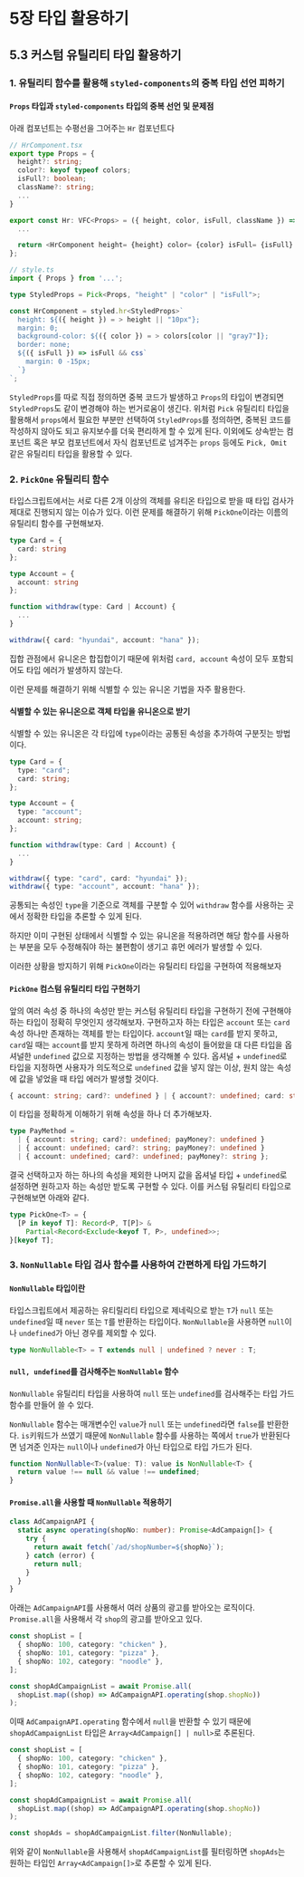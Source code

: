 # 5장 타입 활용하기

## 5.3 커스텀 유틸리티 타입 활용하기

### 1. 유틸리티 함수를 활용해 `styled-components`의 중복 타입 선언 피하기

#### `Props` 타입과 `styled-components` 타입의 중복 선언 및 문제점

아래 컴포넌트는 수평선을 그어주는 `Hr` 컴포넌트다

```ts
// HrComponent.tsx
export type Props = {
  height?: string;
  color?: keyof typeof colors;
  isFull?: boolean;
  className?: string;
  ...
}

export const Hr: VFC<Props> = ({ height, color, isFull, className }) => {
  ...

  return <HrComponent height= {height} color= {color} isFull= {isFull} className= {className} />;
};

// style.ts
import { Props } from '...';

type StyledProps = Pick<Props, "height" | "color" | "isFull">;

const HrComponent = styled.hr<StyledProps>`
  height: ${({ height }) = > height || "10px"};
  margin: 0;
  background-color: ${({ color }) = > colors[color || "gray7"]};
  border: none;
  ${({ isFull }) => isFull && css`
    margin: 0 -15px;
  `}
`;
```

`StyledProps`를 따로 직접 정의하면 중복 코드가 발생하고 `Props`의 타입이 변경되면 `StyledProps`도 같이 변경해야 하는 번거로움이 생긴다. 위처럼 `Pick` 유틸리티 타입을 활용해서 `props`에서 필요한 부분만 선택하여 `StyledProps`를 정의하면, 중복된 코드를 작성하지 않아도 되고 유지보수를 더욱 편리하게 할 수 있게 된다. 이외에도 상속받는 컴포넌트 혹은 부모 컴포넌트에서 자식 컴포넌트로 넘겨주는 `props` 등에도 `Pick, Omit` 같은 유틸리티 타입을 활용할 수 있다.

### 2. `PickOne` 유틸리티 함수

타입스크립트에서는 서로 다른 2개 이상의 객체를 유티온 타입으로 받을 때 타입 검사가 제대로 진행되지 않는 이슈가 있다. 이런 문제를 해결하기 위해 `PickOne`이라는 이름의 유틸리티 함수를 구현해보자.

```ts
type Card = {
  card: string
};

type Account = {
  account: string
};

function withdraw(type: Card | Account) {
  ...
}

withdraw({ card: "hyundai", account: "hana" });
```

집합 관점에서 유니온은 합집합이기 때문에 위처럼 `card, account` 속성이 모두 포함되어도 타입 에러가 발생하지 않는다.

이런 문제를 해결하기 위해 식별할 수 있는 유니온 기법을 자주 활용한다.

#### 식별할 수 있는 유니온으로 객체 타입을 유니온으로 받기

식별할 수 있는 유니온은 각 타입에 `type`이라는 공통된 속성을 추가하여 구분짓는 방법이다.

```ts
type Card = {
  type: "card";
  card: string;
};

type Account = {
  type: "account";
  account: string;
};

function withdraw(type: Card | Account) {
  ...
}

withdraw({ type: "card", card: "hyundai" });
withdraw({ type: "account", account: "hana" });
```

공통되는 속성인 `type`을 기준으로 객체를 구분할 수 있어 `withdraw` 함수를 사용하는 곳에서 정확한 타입을 추론할 수 있게 된다.

하지만 이미 구현된 상태에서 식별할 수 있는 유니온을 적용하려면 해당 함수를 사용하는 부분을 모두 수정해줘야 하는 불편함이 생기고 휴먼 에러가 발생할 수 있다.

이러한 상황을 방지하기 위해 `PickOne`이라는 유틸리티 타입을 구현하여 적용해보자

#### `PickOne` 컴스텀 유틸리티 타입 구현하기

앞의 여러 속성 중 하나의 속성만 받는 커스텀 유틸리티 타입을 구현하기 전에 구현해야 하는 타입이 정확히 무엇인지 생각해보자. 구현하고자 하는 타입은 `account` 또는 `card` 속성 하나만 존재하는 객체를 받는 타입이다. `account`일 때는 `card`를 받지 못하고, `card`일 때는 `account`를 받지 못하게 하려면 하나의 속성이 들어왔을 대 다른 타입을 옵셔널한 `undefined` 값으로 지정하는 방법을 생각해볼 수 있다. 옵셔널 + `undefined`로 타입을 지정하면 사용자가 의도적으로 `undefined` 값을 넣지 않는 이상, 원치 않는 속성에 값을 넣었을 때 타입 에러가 발생할 것이다.

```ts
{ account: string; card?: undefined } | { account?: undefined; card: string }
```

이 타입을 정확하게 이해하기 위해 속성을 하나 더 추가해보자.

```ts
type PayMethod =
  | { account: string; card?: undefined; payMoney?: undefined }
  | { account: undefined; card?: string; payMoney?: undefined }
  | { account: undefined; card?: undefined; payMoney?: string };
```

결국 선택하고자 하는 하나의 속성을 제외한 나머지 값을 옵셔널 타입 + `undefined`로 설정하면 원하고자 하는 속성만 받도록 구현할 수 있다. 이를 커스텀 유틸리티 타입으로 구현해보면 아래와 같다.

```ts
type PickOne<T> = {
  [P in keyof T]: Record<P, T[P]> &
    Partial<Record<Exclude<keyof T, P>, undefined>>;
}[keyof T];
```

### 3. `NonNullable` 타입 검사 함수를 사용하여 간편하게 타입 가드하기

#### `NonNullable` 타입이란

타입스크립트에서 제공하는 유티릴리티 타입으로 제네릭으로 받는 `T`가 `null` 또는 `undefined`일 때 `never` 또는 `T`를 반환하는 타입이다. `NonNullable`을 사용하면 `null`이나 `undefined`가 아닌 경우를 제외할 수 있다.

```ts
type NonNullable<T> = T extends null | undefined ? never : T;
```

#### `null, undefined`를 검사해주는 `NonNullable` 함수

`NonNullable` 유틸리티 타입을 사용하여 `null` 또는 `undefined`를 검사해주는 타입 가드 함수를 만들어 쓸 수 있다.

`NonNullable` 함수는 매개변수인 `value`가 `null` 또는 `undefined`라면 `false`를 반환한다. `is`키워드가 쓰였기 때문에 `NonNullable` 함수를 사용하는 쪽에서 `true`가 반환된다면 넘겨준 인자는 `null`이나 `undefined`가 아닌 타입으로 타입 가드가 된다.

```ts
function NonNullable<T>(value: T): value is NonNullable<T> {
  return value !== null && value !== undefined;
}
```

#### `Promise.all`을 사용할 때 `NonNullable` 적용하기

```ts
class AdCampaignAPI {
  static async operating(shopNo: number): Promise<AdCampaign[]> {
    try {
      return await fetch(`/ad/shopNumber=${shopNo}`);
    } catch (error) {
      return null;
    }
  }
}
```

아래는 `AdCampaignAPI`를 사용해서 여러 상품의 광고를 받아오는 로직이다. `Promise.all`을 사용해서 각 `shop`의 광고를 받아오고 있다.

```ts
const shopList = [
  { shopNo: 100, category: "chicken" },
  { shopNo: 101, category: "pizza" },
  { shopNo: 102, category: "noodle" },
];

const shopAdCampaignList = await Promise.all(
  shopList.map((shop) => AdCampaignAPI.operating(shop.shopNo))
);
```

이때 `AdCampaignAPI.operating` 함수에서 `null`을 반환할 수 있기 때문에 `shopAdCampaignList` 타입은 `Array<AdCampaign[] | null>`로 추론된다.

```ts
const shopList = [
  { shopNo: 100, category: "chicken" },
  { shopNo: 101, category: "pizza" },
  { shopNo: 102, category: "noodle" },
];

const shopAdCampaignList = await Promise.all(
  shopList.map((shop) => AdCampaignAPI.operating(shop.shopNo))
);

const shopAds = shopAdCampaignList.filter(NonNullable);
```

위와 같이 `NonNullable`을 사용해서 `shopAdCampaignList`를 필터링하면 `shopAds`는 원하는 타입인 `Array<AdCampaign[]>`로 추론할 수 있게 된다.

